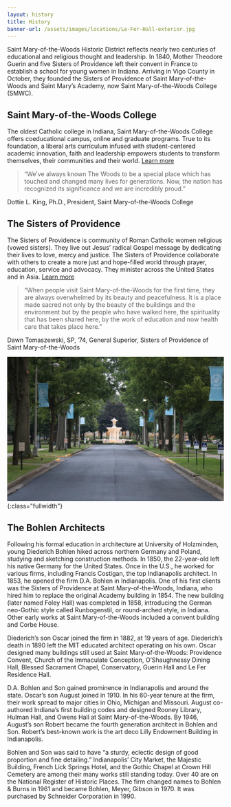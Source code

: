 ```yaml
---
layout: history
title: History
banner-url: /assets/images/locations/Le-Fer-Hall-exterior.jpg
---
```

Saint Mary-of-the-Woods Historic District reflects nearly two centuries of educational and religious thought and leadership. In 1840, Mother Theodore Guerin and five Sisters of Providence left their convent in France to establish a school for young women in Indiana. Arriving in Vigo County in October, they founded the Sisters of Providence of Saint Mary-of-the-Woods and Saint Mary’s Academy, now Saint Mary-of-the-Woods College (SMWC).


Saint Mary-of-the-Woods College
---

The oldest Catholic college in Indiana, Saint Mary-of-the-Woods College offers coeducational campus, online and graduate programs. True to its foundation, a liberal arts curriculum infused with student-centered academic innovation, faith and leadership empowers students to transform themselves, their communities and their world. [Learn more](https://www.smwc.edu/about/history/)

> “We’ve always known The Woods to be a special place which has touched and changed many lives for generations. Now, the nation has recognized its significance and we are incredibly proud.”

<div class="attribution">Dottie L. King, Ph.D., President, Saint Mary-of-the-Woods College</div>

The Sisters of Providence
---

The Sisters of Providence is community of Roman Catholic women religious (vowed sisters). They live out Jesus’ radical Gospel message by dedicating their lives to love, mercy and justice. The Sisters of Providence collaborate with others to create a more just and hope-filled world through prayer, education, service and advocacy. They minister across the United States and in Asia. [Learn more](https://spsmw.org/about/)

> “When people visit Saint Mary-of-the-Woods for the first time, they are always overwhelmed by its beauty and peacefulness. It is a place made sacred not only by the beauty of the buildings and the environment but by the people who have walked here, the spirituality that has been shared here, by the work of education and now health care that takes place here.”

<div class="attribution">Dawn Tomaszewski, SP, ’74, General Superior, Sisters of Providence of Saint Mary-of-the-Woods</div>

![fullwidth-image](/assets/images/smw_avenue.jpg){:class="fullwidth"}

The Bohlen Architects
---
Following his formal education in architecture at University of Holzminden, young Diederich Bohlen hiked across northern Germany and Poland, studying and sketching construction methods. In 1850, the 22-year-old left his native Germany for the United States. Once in the U.S., he worked for various firms, including Francis Costigan, the top Indianapolis architect. In 1853, he opened the firm D.A. Bohlen in Indianapolis. One of his first clients was the Sisters of Providence at Saint Mary-of-the-Woods, Indiana, who hired him to replace the original Academy building in 1854. The new building (later named Foley Hall) was completed in 1858, introducing the German neo-Gothic style called Runbogenstil, or round-arched style, in Indiana. Other early works at Saint Mary-of-the-Woods included a convent building and Corbe House.

Diederich’s son Oscar joined the firm in 1882, at 19 years of age. Diederich’s death in 1890 left the MIT educated architect operating on his own. Oscar designed many buildings still used at Saint Mary-of-the-Woods: Providence Convent, Church of the Immaculate Conception, O’Shaughnessy Dining Hall, Blessed Sacrament Chapel, Conservatory, Guerin Hall and Le Fer Residence Hall.

D.A. Bohlen and Son gained prominence in Indianapolis and around the state. Oscar’s son August joined in 1910. In his 60-year tenure at the firm, their work spread to major cities in Ohio, Michigan and Missouri. August co-authored Indiana’s first building codes and designed Rooney Library, Hulman Hall, and Owens Hall at Saint Mary-of-the-Woods. By 1946, August’s son Robert became the fourth generation architect in Bohlen and Son. Robert’s best-known work is the art deco Lilly Endowment Building in Indianapolis.

Bohlen and Son was said to have “a sturdy, eclectic design of good proportion and fine detailing.” Indianapolis’ City Market, the Majestic Building, French Lick Springs Hotel, and the Gothic Chapel at Crown Hill Cemetery are among their many works still standing today. Over 40 are on the National Register of Historic Places. The firm changed names to Bohlen & Burns in 1961 and became Bohlen, Meyer, Gibson in 1970. It was purchased by Schneider Corporation in 1990.
